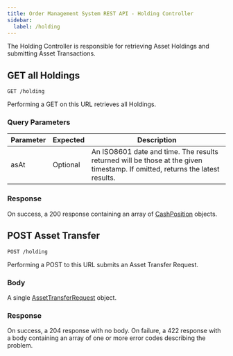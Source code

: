 ```yaml
---
title: Order Management System REST API - Holding Controller
sidebar:
  label: /holding
---
```


The Holding Controller is responsible for retrieving Asset Holdings and submitting Asset Transactions.

## GET all Holdings

`GET /holding`

Performing a GET on this URL retrieves all Holdings.

### Query Parameters

| Parameter | Expected | Description |
|-----------|----------|-------------|
| asAt      | Optional | An ISO8601 date and time. The results returned will be those at the given timestamp. If omitted, returns the latest results. |

### Response

On success, a 200 response containing an array of [CashPosition](../../proto/oms2/#assetposition) objects.

## POST Asset Transfer

`POST /holding`

Performing a POST to this URL submits an Asset Transfer Request.

### Body

A single [AssetTransferRequest](../../proto/model/#assettransferrequest) object.

### Response

On success, a 204 response with no body.
On failure, a 422 response with a body containing an array of one or more error codes describing the problem.
